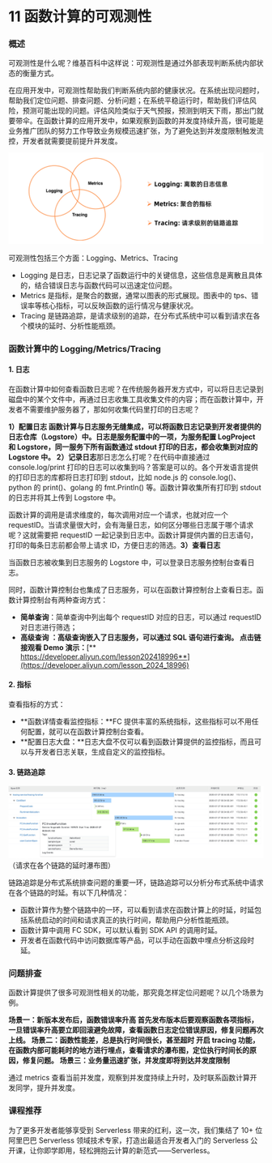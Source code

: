 11 函数计算的可观测性
============

### 概述

可观测性是什么呢？维基百科中这样说：可观测性是通过外部表现判断系统内部状态的衡量方式。

在应用开发中，可观测性帮助我们判断系统内部的健康状况。在系统出现问题时，帮助我们定位问题、排查问题、分析问题；在系统平稳运行时，帮助我们评估风险，预测可能出现的问题。评估风险类似于天气预报，预测到明天下雨，那出门就要带伞。在函数计算的应用开发中，如果观察到函数的并发度持续升高，很可能是业务推广团队的努力工作导致业务规模迅速扩张，为了避免达到并发度限制触发流控，开发者就需要提前提升并发度。

![1.PNG](assets/2020-09-14-095804.png)

可观测性包括三个方面：Logging、Metrics、Tracing

* Logging 是日志，日志记录了函数运行中的关键信息，这些信息是离散且具体的，结合错误日志与函数代码可以迅速定位问题。
* Metrics 是指标，是聚合的数据，通常以图表的形式展现。图表中的 tps、错误率等核心指标，可以反映函数的运行情况与健康状况。
* Tracing 是链路追踪，是请求级别的追踪，在分布式系统中可以看到请求在各个模块的延时、分析性能瓶颈。

### 函数计算中的 Logging/Metrics/Tracing

#### 1\. 日志

在函数计算中如何查看函数日志呢？在传统服务器开发方式中，可以将日志记录到磁盘中的某个文件中，再通过日志收集工具收集文件的内容；而在函数计算中，开发者不需要维护服务器了，那如何收集代码里打印的日志呢？

**1）配置日志 **函数计算与日志服务无缝集成，可以将函数日志记录到开发者提供的日志仓库（Logstore）中。日志是服务配置中的一项，为服务配置 LogProject 和 Logstore，同一服务下所有函数通过 stdout 打印的日志，都会收集到对应的 Logstore 中。** 2）记录日志**那日志怎么打呢？在代码中直接通过 console.log/print 打印的日志可以收集到吗？答案是可以的。各个开发语言提供的打印日志的库都将日志打印到 stdout，比如 node.js 的 console.log()、python 的 print()、golang 的 fmt.Println() 等。函数计算收集所有打印到 stdout 的日志并将其上传到 Logstore 中。

函数计算的调用是请求维度的，每次调用对应一个请求，也就对应一个 requestID。当请求量很大时，会有海量日志，如何区分哪些日志属于哪个请求呢？这就需要把 requestID 一起记录到日志中。函数计算提供内置的日志语句，打印的每条日志前都会带上请求 ID，方便日志的筛选。**3）查看日志**

当函数日志被收集到日志服务的 Logstore 中，可以登录日志服务控制台查看日志。

同时，函数计算控制台也集成了日志服务，可以在函数计算控制台上查看日志。函数计算控制台有两种查询方式：

* **简单查询**：简单查询中列出每个 requestID 对应的日志，可以通过 requestID 对日志进行筛选；
* **高级查询 **：高级查询嵌入了日志服务，可以通过 SQL 语句进行查询。** 点击链接观看 Demo 演示：**[** https://developer.aliyun.com/lesson202418996**](https://developer.aliyun.com/lesson_2024_18996)

#### 2\. 指标

查看指标的方式：

* \*\*函数详情查看监控指标：\*\*FC 提供丰富的系统指标，这些指标可以不用任何配置，就可以在函数计算控制台查看。
* \*\*配置日志大盘：\*\*日志大盘不仅可以看到函数计算提供的监控指标，而且可以与开发者日志关联，生成自定义的监控指标。

#### 3\. 链路追踪

![2.png](assets/2020-09-14-095805.png) （请求在各个链路的延时瀑布图）

链路追踪是分布式系统排查问题的重要一环，链路追踪可以分析分布式系统中请求在各个链路的时延。有以下几种情况：

* 函数计算作为整个链路中的一环，可以看到请求在函数计算上的时延，时延包括系统启动的时间和请求真正的执行时间，帮助用户分析性能瓶颈。
* 函数计算中调用 FC SDK，可以默认看到 SDK API 的调用时延。
* 开发者在函数代码中访问数据库等产品，可以手动在函数中埋点分析这段时延。

### 问题排查

函数计算提供了很多可观测性相关的功能，那究竟怎样定位问题呢？以几个场景为例。

**场景一：新版本发布后，函数错误率升高 **首先发布版本后要观察函数各项指标，一旦错误率升高要立即回滚避免故障，查看函数日志定位错误原因，修复问题再次上线。** 场景二：函数性能差，总是执行时间很长，甚至超时 **开启 tracing 功能，在函数内部可能耗时的地方进行埋点，查看请求的瀑布图，定位执行时间长的原因，修复问题。** 场景三：业务量迅速扩张，并发度即将到达并发度限制**

通过 metrics 查看当前并发度，观察到并发度持续上升时，及时联系函数计算开发同学，提升并发度。

### 课程推荐

为了更多开发者能够享受到 Serverless 带来的红利，这一次，我们集结了 10+ 位阿里巴巴 Serverless 领域技术专家，打造出最适合开发者入门的 Serverless 公开课，让你即学即用，轻松拥抱云计算的新范式——Serverless。
